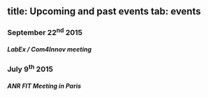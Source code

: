 title: Upcoming and past events
tab: events
---

### September 22<sup>nd</sup> 2015

##### LabEx / Com4Innov meeting

### July 9<sup>th</sup> 2015

##### ANR FIT Meeting in Paris
